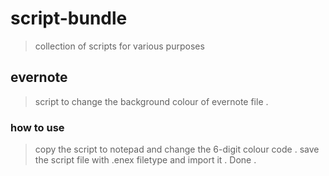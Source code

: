# script-bundle
>collection of scripts for various purposes

## evernote
>script to change the background colour of evernote file . 

### how to use 
>copy the script to notepad and change the 6-digit colour code . save the script file with .enex filetype and import it . Done .
